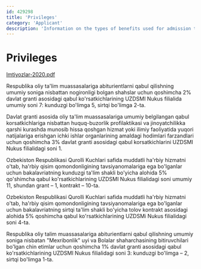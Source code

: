 ```yaml
---
id: 429298
title: 'Privileges'
category: 'Applicant'
description: 'Information on the types of benefits used for admission to higher education institutions of the Republic of Uzbekistan'
---
```


# Privileges

[Imtiyozlar-2020.pdf](/page/429298/Imtiyozlar-2020.pdf)

Respublika oliy ta'lim muassasalariga abiturientlarni qabul qilishning umumiy soniga nisbattan nogironligi bolgan shahslar uchun qoshimcha 2% davlat granti asosidagi qabul ko'rsatkichlarining UZDSMI Nukus filialida umumiy soni 7: kunduzgi bo'limga 5, sirtqi bo'limga 2-ta.

Davlat granti asosida oliy ta'lim muassasalariga umumiy belgilangan qabul korsatkichlariga nisbattan huquq-buzorlik profilaktikasi va jinoyatchilikka qarshi kurashda munosib hissa qoshgan hizmat yoki ilimiy faoliyatida yuqori natijalariga erishgan ichki ishlar organlarining amaldagi hodimlari farzandlari uchun qoshimcha 3% davlat granti asosidagi qabul korsatkichlarini UZDSMI Nukus filialidagi soni 1.

Ozbekiston Respublikasi Qurolli Kuchlari safida muddatli ha'rbiy hizmatni o'tab, ha'rbiy qisim qomondonligining tavsiyanomalariga ega bo'lganlar uchun bakalavriatning kunduzgi ta'lim shakli bo'yicha alohida 5% qo'shimcha qabul ko'rsatkichlarining UZDSMI Nukus filialidagi soni umumiy 11, shundan grant – 1, kontrakt – 10-ta.

Ozbekiston Respublikasi Qurolli Kuchlari safida muddatli ha'rbiy hizmatni o'tab, ha'rbiy qisim qomondonligining tavsiyanomalariga ega bo'lganlar uchun bakalavriatning sirtqi ta'lim shakli bo'yicha tolov kontrakt asosidagi alohida 5% qoshimcha qabul ko'rsatkichlarining UZDSMi Nukus filialidagi soni 4-ta.

Respublika oliy talim muassasalariga abiturientlarni qabul qilishning umumiy soniga nisbatan "Mexribonlik" uyi va Bolalar shaharchasining bitiruvchilari bo'lgan chin etimlar uchun qoshimcha 1% davlat granti asosidagi qabul ko'rsatkichlarining UZDSMI Nukus filialidagi soni 3: kunduzgi bo'limga – 2, sirtqi bo'limga 1-ta.
